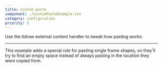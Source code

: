 ```yaml
---
title: Custom paste
component: ./CustomPasteExample.tsx
category: configuration
priority: 5
---
```


Use the tldraw external content handler to tweak how pasting works.

---

This example adds a special rule for pasting single frame shapes, so they'll try to find an empty space instead of always pasting in the location they were copied from.

